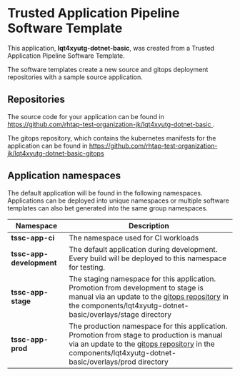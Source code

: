 # Trusted Application Pipeline Software Template

This application, **lqt4xyutg-dotnet-basic**, was created from a Trusted Application Pipeline Software Template.

The software templates create a new source and gitops deployment repositories with a sample source application. 

## Repositories

The source code for your application can be found in [https://github.com/rhtap-test-organization-jk/lqt4xyutg-dotnet-basic ](https://github.com/rhtap-test-organization-jk/lqt4xyutg-dotnet-basic ).
 
The gitops repository, which contains the kubernetes manifests for the application can be found in 
[https://github.com/rhtap-test-organization-jk/lqt4xyutg-dotnet-basic-gitops ](https://github.com/rhtap-test-organization-jk/lqt4xyutg-dotnet-basic-gitops ) 

## Application namespaces 

The default application will be found in the following namespaces. Applications can be deployed into unique namespaces or multiple software templates can also bet generated into the same group namespaces.  

|  Namespace   |  Description   |  
| -------- | -------- |
| **tssc-app-ci** | The namespace used for CI workloads |
| **tssc-app-development** | The default application during development. Every build will be deployed to this namespace for testing. |
| **tssc-app-stage** | The staging namespace for this application. Promotion from development to stage is manual via an update to the [gitops repository](https://github.com/rhtap-test-organization-jk/lqt4xyutg-dotnet-basic-gitops ) in the components/lqt4xyutg-dotnet-basic/overlays/stage directory |
| **tssc-app-prod** | The production namespace for this application. Promotion from stage to production is manual via an update to the [gitops repository](https://github.com/rhtap-test-organization-jk/lqt4xyutg-dotnet-basic-gitops ) in the components/lqt4xyutg-dotnet-basic/overlays/prod directory |